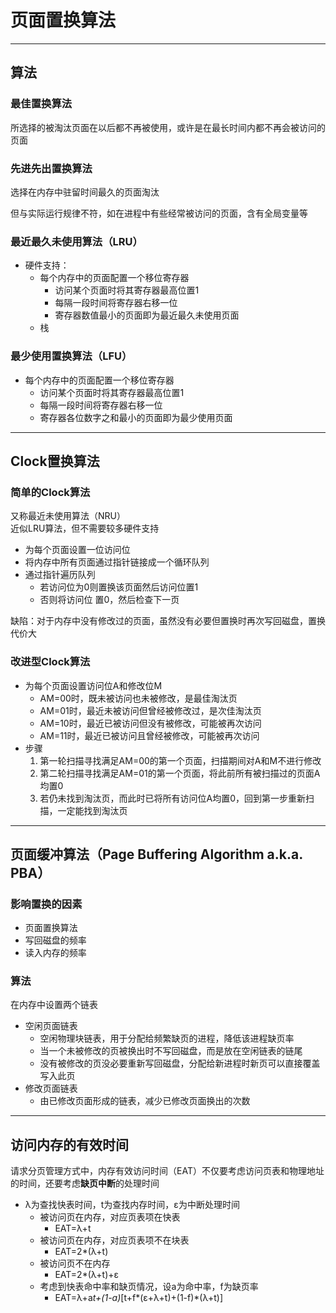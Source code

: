 
# 页面置换算法

---
## 算法
### 最佳置换算法
所选择的被淘汰页面在以后都不再被使用，或许是在最长时间内都不再会被访问的页面

### 先进先出置换算法
选择在内存中驻留时间最久的页面淘汰

但与实际运行规律不符，如在进程中有些经常被访问的页面，含有全局变量等

### 最近最久未使用算法（LRU）

* 硬件支持：
    * 每个内存中的页面配置一个移位寄存器
        * 访问某个页面时将其寄存器最高位置1
        * 每隔一段时间将寄存器右移一位
        * 寄存器数值最小的页面即为最近最久未使用页面
    * 栈

### 最少使用置换算法（LFU）
* 每个内存中的页面配置一个移位寄存器  
    * 访问某个页面时将其寄存器最高位置1  
    * 每隔一段时间将寄存器右移一位  
    * 寄存器各位数字之和最小的页面即为最少使用页面

---
## Clock置换算法
### 简单的Clock算法
又称最近未使用算法（NRU）  
近似LRU算法，但不需要较多硬件支持  
* 为每个页面设置一位访问位
* 将内存中所有页面通过指针链接成一个循环队列  
* 通过指针遍历队列
    * 若访问位为0则置换该页面然后访问位置1
    * 否则将访问位 置0，然后检查下一页

缺陷：对于内存中没有修改过的页面，虽然没有必要但置换时再次写回磁盘，置换代价大

### 改进型Clock算法
* 为每个页面设置访问位A和修改位M
    * AM=00时，既未被访问也未被修改，是最佳淘汰页
    * AM=01时，最近未被访问但曾经被修改过，是次佳淘汰页
    * AM=10时，最近已被访问但没有被修改，可能被再次访问
    * AM=11时，最近已被访问且曾经被修改，可能被再次访问
* 步骤
    1. 第一轮扫描寻找满足AM=00的第一个页面，扫描期间对A和M不进行修改
    2. 第二轮扫描寻找满足AM=01的第一个页面，将此前所有被扫描过的页面A均置0
    3. 若仍未找到淘汰页，而此时已将所有访问位A均置0，回到第一步重新扫描，一定能找到淘汰页

---
## 页面缓冲算法（Page Buffering Algorithm a.k.a. PBA）
### 影响置换的因素
* 页面置换算法
* 写回磁盘的频率
* 读入内存的频率

### 算法
在内存中设置两个链表
* 空闲页面链表
    * 空闲物理块链表，用于分配给频繁缺页的进程，降低该进程缺页率
    * 当一个未被修改的页被换出时不写回磁盘，而是放在空闲链表的链尾
    * 没有被修改的页没必要重新写回磁盘，分配给新进程时新页可以直接覆盖写入此页
* 修改页面链表
    * 由已修改页面形成的链表，减少已修改页面换出的次数

---
## 访问内存的有效时间
请求分页管理方式中，内存有效访问时间（EAT）不仅要考虑访问页表和物理地址的时间，还要考虑**缺页中断**的处理时间
* λ为查找快表时间，t为查找内存时间，ε为中断处理时间
    * 被访问页在内存，对应页表项在快表
        * EAT=λ+t
    * 被访问页在内存，对应页表项不在块表
        * EAT=2*(λ+t)
    * 被访问页不在内存
        * EAT=2*(λ+t)+ε
    * 考虑到快表命中率和缺页情况，设a为命中率，f为缺页率
        * EAT=λ+a*t+(1-a)*[t+f*(ε+λ+t)+(1-f)*(λ+t)]

